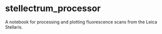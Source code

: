 # stellectrum_processor
A notebook for processing and plotting fluorescence scans from the Leica Stellaris.
